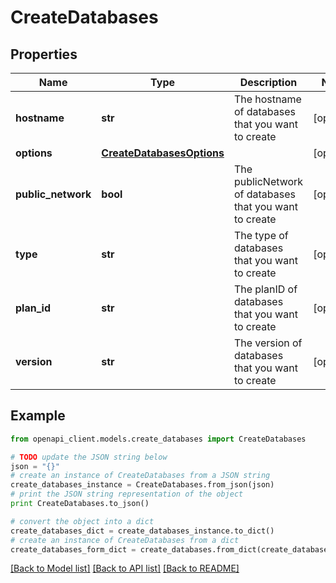 # CreateDatabases


## Properties
Name | Type | Description | Notes
------------ | ------------- | ------------- | -------------
**hostname** | **str** | The hostname of databases that you want to create | [optional] 
**options** | [**CreateDatabasesOptions**](CreateDatabasesOptions.md) |  | [optional] 
**public_network** | **bool** | The publicNetwork of databases that you want to create | [optional] 
**type** | **str** | The type of databases that you want to create | [optional] 
**plan_id** | **str** | The planID of databases that you want to create | [optional] 
**version** | **str** | The version of databases that you want to create | [optional] 

## Example

```python
from openapi_client.models.create_databases import CreateDatabases

# TODO update the JSON string below
json = "{}"
# create an instance of CreateDatabases from a JSON string
create_databases_instance = CreateDatabases.from_json(json)
# print the JSON string representation of the object
print CreateDatabases.to_json()

# convert the object into a dict
create_databases_dict = create_databases_instance.to_dict()
# create an instance of CreateDatabases from a dict
create_databases_form_dict = create_databases.from_dict(create_databases_dict)
```
[[Back to Model list]](../README.md#documentation-for-models) [[Back to API list]](../README.md#documentation-for-api-endpoints) [[Back to README]](../README.md)


